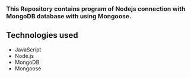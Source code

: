 ### This Repository contains program of Nodejs connection with MongoDB database with using Mongoose.

## Technologies used
* JavaScript
* Node.js
* MongoDB
* Mongoose